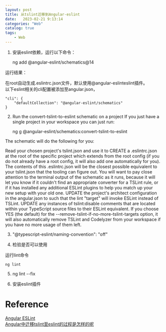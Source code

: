 ```yaml
---
layout: post
title: 从tslint迁移到Angular-eslint
date:   2023-02-21 9:13:14
categories: "Web"
catalog: true
tags: 
    - Web
---
```


1. 安装eslint依赖，运行以下命令：

    ng add @angular-eslint/schematics@14

运行结果：

在root自动生成.eslintrc.json文件，默认使用@angular-eslinteslint插件。    
以下eslint相关的cli配置被添加至angular.json，  

    "cli": {
        "defaultCollection": "@angular-eslint/schematics"
    }

2. Run the convert-tslint-to-eslint schematic on a project
If you just have a single project in your workspace you can just run:

    ng g @angular-eslint/schematics:convert-tslint-to-eslint

The schematic will do the following for you:

Read your chosen project's tslint.json and use it to CREATE a .eslintrc.json at the root of the specific project which extends from the root config (if you do not already have a root config, it will also add one automatically for you).
The contents of this .eslintrc.json will be the closest possible equivalent to your tslint.json that the tooling can figure out.
You will want to pay close attention to the terminal output of the schematic as it runs, because it will let you know if it couldn't find an appropriate converter for a TSLint rule, or if it has installed any additional ESLint plugins to help you match up your new setup with your old one.
UPDATE the project's architect configuration in the angular.json to such that the lint "target" will invoke ESLint instead of TSLint.
UPDATE any instances of tslint:disable comments that are located within your TypeScript source files to their ESLint equivalent.
If you choose YES (the default) for the --remove-tslint-if-no-more-tslint-targets option, it will also automatically remove TSLint and Codelyzer from your workspace if you have no more usage of them left.

3. "@typescript-eslint/naming-convention": "off"

4. 检验是否可以使用

运行lint命令

    ng lint

5. ng lint --fix

6. 安装eslint插件


# Reference
[Angular ESLint](https://github.com/angular-eslint/angular-eslint#migrating-an-angular-cli-project-from-codelyzer-and-tslint)  
[Angular中迁移tslint至eslint的过程是怎样的呢](https://www.qycn.com/xzx/article/14457.html)  